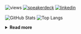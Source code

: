 ![views](https://komarev.com/ghpvc/?username=chck&color=blueviolet)
[![speakerdeck](https://img.shields.io/badge/Speaker_Deck-chck-8a2be2?style=flat-square&logo=speaker-deck)](https://speakerdeck.com/chck)
[![linkedin](https://img.shields.io/badge/LinkedIn-chck-8a2be2?style=flat-square&logo=linkedin)](https://www.linkedin.com/in/chck/)

<p align="left"> 
  <img alt="GitHub Stats" align="center" height="150" src="https://github-readme-stats-nine-umber-51.vercel.app/api?username=chck&count_private=true&show_icons=true&hide_title=true&theme=buefy" />
  <img alt="Top Langs" align="center" height="150" src="https://github-readme-stats-nine-umber-51.vercel.app/api/top-langs/?username=chck&layout=compact&count_private=true&show_icons=true&hide_title=true&theme=buefy" />
</p>

<details>
  <summary><b>Read more</b></summary>
  <br>

  <!--START_SECTION:waka-->
**🐱 My GitHub Data** 

> 📦 125.4 kB Used in GitHub's Storage 
 > 
> 🏆 318 Contributions in the Year 2025
 > 
> 💼 Opted to Hire
 > 
> 📜 133 Public Repositories 
 > 
> 🔑 24 Private Repositories 
 > 
**I'm a Night 🦉** 

```text
🌞 Morning                1245 commits        ████░░░░░░░░░░░░░░░░░░░░░   16.70 % 
🌆 Daytime                2279 commits        ████████░░░░░░░░░░░░░░░░░   30.56 % 
🌃 Evening                2091 commits        ███████░░░░░░░░░░░░░░░░░░   28.04 % 
🌙 Night                  1842 commits        ██████░░░░░░░░░░░░░░░░░░░   24.70 % 
```
📅 **I'm Most Productive on Thursday** 

```text
Monday                   1387 commits        █████░░░░░░░░░░░░░░░░░░░░   18.60 % 
Tuesday                  1126 commits        ████░░░░░░░░░░░░░░░░░░░░░   15.10 % 
Wednesday                1344 commits        █████░░░░░░░░░░░░░░░░░░░░   18.02 % 
Thursday                 1661 commits        ██████░░░░░░░░░░░░░░░░░░░   22.27 % 
Friday                   802 commits         ███░░░░░░░░░░░░░░░░░░░░░░   10.75 % 
Saturday                 472 commits         ██░░░░░░░░░░░░░░░░░░░░░░░   06.33 % 
Sunday                   665 commits         ██░░░░░░░░░░░░░░░░░░░░░░░   08.92 % 
```


📊 **This Week I Spent My Time On** 

```text
💬 Programming Languages: 
Markdown                 2 hrs 11 mins       ████████░░░░░░░░░░░░░░░░░   30.15 % 
Terraform                1 hr 42 mins        ██████░░░░░░░░░░░░░░░░░░░   23.51 % 
Git                      1 hr 3 mins         ████░░░░░░░░░░░░░░░░░░░░░   14.56 % 
YAML                     42 mins             ██░░░░░░░░░░░░░░░░░░░░░░░   09.81 % 
terraform                22 mins             █░░░░░░░░░░░░░░░░░░░░░░░░   05.09 % 

🔥 Editors: 
Zed                      3 hrs 9 mins        ███████████░░░░░░░░░░░░░░   43.28 % 
Neovim                   1 hr 58 mins        ███████░░░░░░░░░░░░░░░░░░   27.22 % 
Obsidian                 1 hr 53 mins        ███████░░░░░░░░░░░░░░░░░░   26.03 % 
PyCharm                  15 mins             █░░░░░░░░░░░░░░░░░░░░░░░░   03.47 % 
```

**I Mostly Code in Python** 

```text
Python                   47 repos            █████████░░░░░░░░░░░░░░░░   34.56 % 
Jupyter Notebook         19 repos            ███░░░░░░░░░░░░░░░░░░░░░░   13.97 % 
Ruby                     11 repos            ██░░░░░░░░░░░░░░░░░░░░░░░   08.09 % 
Rust                     8 repos             █░░░░░░░░░░░░░░░░░░░░░░░░   05.88 % 
Dockerfile               5 repos             █░░░░░░░░░░░░░░░░░░░░░░░░   03.68 % 
```



**Timeline**

![Lines of Code chart](https://raw.githubusercontent.com/chck/chck/main/assets/bar_graph.png)


 Last Updated on 2025-04-01 02:14 UTC
<!--END_SECTION:waka-->
</details>

